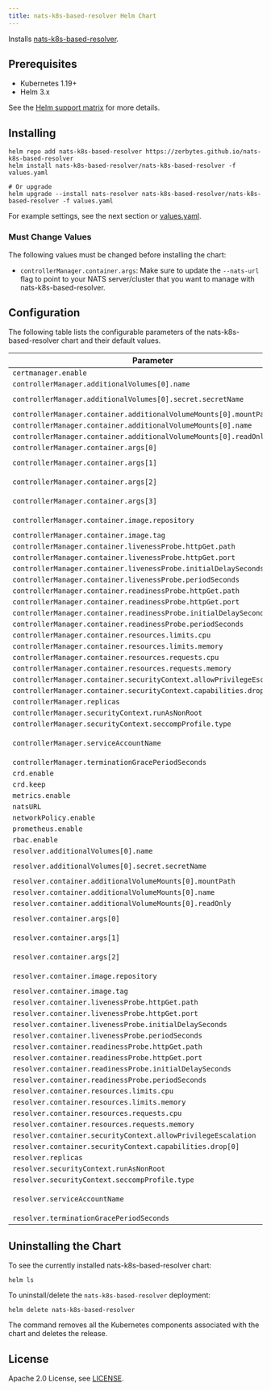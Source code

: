 ```yaml
---
title: nats-k8s-based-resolver Helm Chart
---
```

<!---
Document is generated by `make helm-docs`. DO NOT EDIT.
Edit the corresponding *.gotmpl.md file instead
-->

Installs [nats-k8s-based-resolver](https://github.com/zerbytes/nats-k8s-based-resolver).

## Prerequisites

* Kubernetes 1.19+
* Helm 3.x

See the [Helm support matrix](https://helm.sh/docs/topics/version_skew/) for more details.

## Installing

```console
helm repo add nats-k8s-based-resolver https://zerbytes.github.io/nats-k8s-based-resolver
helm install nats-k8s-based-resolver/nats-k8s-based-resolver -f values.yaml

# Or upgrade
helm upgrade --install nats-resolver nats-k8s-based-resolver/nats-k8s-based-resolver -f values.yaml
```

For example settings, see the next section or [values.yaml](/dist/chart/values.yaml).

### Must Change Values

The following values must be changed before installing the chart:

- `controllerManager.container.args`: Make sure to update the `--nats-url` flag to point to your NATS server/cluster that you want to manage with nats-k8s-based-resolver.

## Configuration

The following table lists the configurable parameters of the nats-k8s-based-resolver chart and their default values.

| Parameter | Description | Default |
|-----------|-------------|---------|
| `certmanager.enable` |  | `false` |
| `controllerManager.additionalVolumes[0].name` |  | `"sys-resolver-creds"` |
| `controllerManager.additionalVolumes[0].secret.secretName` |  | `"nats-sys-resolver-creds"` |
| `controllerManager.container.additionalVolumeMounts[0].mountPath` |  | `"/creds/sys-creds"` |
| `controllerManager.container.additionalVolumeMounts[0].name` |  | `"sys-resolver-creds"` |
| `controllerManager.container.additionalVolumeMounts[0].readOnly` |  | `true` |
| `controllerManager.container.args[0]` |  | `"--leader-elect"` |
| `controllerManager.container.args[1]` |  | `"--metrics-bind-address=:8443"` |
| `controllerManager.container.args[2]` |  | `"--health-probe-bind-address=:8081"` |
| `controllerManager.container.args[3]` |  | `"--nats-url={{ .Values.natsURL }}"` |
| `controllerManager.container.image.repository` |  | `"ghcr.io/zerbytes/nats-k8s-based-resolver"` |
| `controllerManager.container.image.tag` |  | `"main"` |
| `controllerManager.container.livenessProbe.httpGet.path` |  | `"/healthz"` |
| `controllerManager.container.livenessProbe.httpGet.port` |  | `8081` |
| `controllerManager.container.livenessProbe.initialDelaySeconds` |  | `15` |
| `controllerManager.container.livenessProbe.periodSeconds` |  | `20` |
| `controllerManager.container.readinessProbe.httpGet.path` |  | `"/readyz"` |
| `controllerManager.container.readinessProbe.httpGet.port` |  | `8081` |
| `controllerManager.container.readinessProbe.initialDelaySeconds` |  | `5` |
| `controllerManager.container.readinessProbe.periodSeconds` |  | `10` |
| `controllerManager.container.resources.limits.cpu` |  | `"500m"` |
| `controllerManager.container.resources.limits.memory` |  | `"128Mi"` |
| `controllerManager.container.resources.requests.cpu` |  | `"10m"` |
| `controllerManager.container.resources.requests.memory` |  | `"64Mi"` |
| `controllerManager.container.securityContext.allowPrivilegeEscalation` |  | `false` |
| `controllerManager.container.securityContext.capabilities.drop[0]` |  | `"ALL"` |
| `controllerManager.replicas` |  | `1` |
| `controllerManager.securityContext.runAsNonRoot` |  | `true` |
| `controllerManager.securityContext.seccompProfile.type` |  | `"RuntimeDefault"` |
| `controllerManager.serviceAccountName` |  | `"nats-k8s-based-resolver-controller-manager"` |
| `controllerManager.terminationGracePeriodSeconds` |  | `10` |
| `crd.enable` |  | `true` |
| `crd.keep` |  | `true` |
| `metrics.enable` |  | `true` |
| `natsURL` |  | `"nats://nats:4222"` |
| `networkPolicy.enable` |  | `false` |
| `prometheus.enable` |  | `false` |
| `rbac.enable` |  | `true` |
| `resolver.additionalVolumes[0].name` |  | `"sys-resolver-creds"` |
| `resolver.additionalVolumes[0].secret.secretName` |  | `"nats-sys-resolver-creds"` |
| `resolver.container.additionalVolumeMounts[0].mountPath` |  | `"/creds/sys-creds"` |
| `resolver.container.additionalVolumeMounts[0].name` |  | `"sys-resolver-creds"` |
| `resolver.container.additionalVolumeMounts[0].readOnly` |  | `true` |
| `resolver.container.args[0]` |  | `"--metrics-bind-address=:8443"` |
| `resolver.container.args[1]` |  | `"--health-probe-bind-address=:8081"` |
| `resolver.container.args[2]` |  | `"--nats-url={{ .Values.natsURL }}"` |
| `resolver.container.image.repository` |  | `"ghcr.io/zerbytes/nats-k8s-based-resolver"` |
| `resolver.container.image.tag` |  | `"main"` |
| `resolver.container.livenessProbe.httpGet.path` |  | `"/healthz"` |
| `resolver.container.livenessProbe.httpGet.port` |  | `8081` |
| `resolver.container.livenessProbe.initialDelaySeconds` |  | `15` |
| `resolver.container.livenessProbe.periodSeconds` |  | `20` |
| `resolver.container.readinessProbe.httpGet.path` |  | `"/readyz"` |
| `resolver.container.readinessProbe.httpGet.port` |  | `8081` |
| `resolver.container.readinessProbe.initialDelaySeconds` |  | `5` |
| `resolver.container.readinessProbe.periodSeconds` |  | `10` |
| `resolver.container.resources.limits.cpu` |  | `"500m"` |
| `resolver.container.resources.limits.memory` |  | `"128Mi"` |
| `resolver.container.resources.requests.cpu` |  | `"10m"` |
| `resolver.container.resources.requests.memory` |  | `"64Mi"` |
| `resolver.container.securityContext.allowPrivilegeEscalation` |  | `false` |
| `resolver.container.securityContext.capabilities.drop[0]` |  | `"ALL"` |
| `resolver.replicas` |  | `1` |
| `resolver.securityContext.runAsNonRoot` |  | `true` |
| `resolver.securityContext.seccompProfile.type` |  | `"RuntimeDefault"` |
| `resolver.serviceAccountName` |  | `"nats-k8s-based-resolver-controller-manager"` |
| `resolver.terminationGracePeriodSeconds` |  | `10` |

## Uninstalling the Chart

To see the currently installed nats-k8s-based-resolver chart:

```console
helm ls
```

To uninstall/delete the `nats-k8s-based-resolver` deployment:

```console
helm delete nats-k8s-based-resolver
```

The command removes all the Kubernetes components associated with the chart and deletes the release.

## License

Apache 2.0 License, see [LICENSE](/LICENSE).
